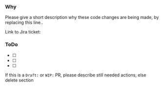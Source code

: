 ### Why

Please give a short description why these code changes are being made, by replacing this line..

Link to Jira ticket: <here>

### ToDo

- [ ]
- [ ]
- [ ]

If this is a `Draft:` or `WIP:` PR, please describe still needed actions, else delete section
